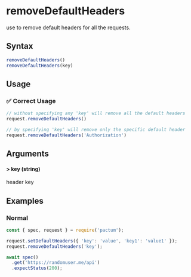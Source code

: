 # removeDefaultHeaders

use to remove default headers for all the requests.

## Syntax

```js
removeDefaultHeaders()
removeDefaultHeaders(key)
```

## Usage

### ✅  Correct Usage

```js
// without specifying any 'key' will remove all the default headers
request.removeDefaultHeaders()
```

```js
// by specifying 'key' will remove only the specific default header
request.removeDefaultHeaders('Authorization')
```

## Arguments

#### > key (string)

header key


## Examples

### Normal

```js
const { spec, request } = require('pactum');

request.setDefaultHeaders({ 'key': 'value', 'key1': 'value1' });
request.removeDefaultHeaders('key');

await spec()
  .get('https://randomuser.me/api')
  .expectStatus(200);
```